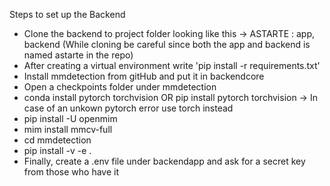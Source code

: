 Steps to set up the Backend
- Clone the backend to project folder looking like this -> ASTARTE : app, backend (While cloning be careful since both the app and backend is named astarte in the repo)
- After creating a virtual environment write 'pip install -r requirements.txt'
- Install mmdetection from gitHub and put it in backendcore
- Open a checkpoints folder under mmdetection
- conda install pytorch torchvision OR pip install pytorch torchvision -> In case of an unkown pytorch error use torch instead
- pip install -U openmim
- mim install mmcv-full
- cd mmdetection
- pip install -v -e .
- Finally, create a .env file under backendapp and ask for a secret key from those who have it